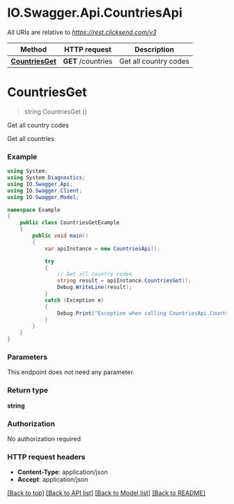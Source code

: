 # IO.Swagger.Api.CountriesApi

All URIs are relative to *https://rest.clicksend.com/v3*

Method | HTTP request | Description
------------- | ------------- | -------------
[**CountriesGet**](CountriesApi.md#countriesget) | **GET** /countries | Get all country codes


<a name="countriesget"></a>
# **CountriesGet**
> string CountriesGet ()

Get all country codes

Get all countries

### Example
```csharp
using System;
using System.Diagnostics;
using IO.Swagger.Api;
using IO.Swagger.Client;
using IO.Swagger.Model;

namespace Example
{
    public class CountriesGetExample
    {
        public void main()
        {
            var apiInstance = new CountriesApi();

            try
            {
                // Get all country codes
                string result = apiInstance.CountriesGet();
                Debug.WriteLine(result);
            }
            catch (Exception e)
            {
                Debug.Print("Exception when calling CountriesApi.CountriesGet: " + e.Message );
            }
        }
    }
}
```

### Parameters
This endpoint does not need any parameter.

### Return type

**string**

### Authorization

No authorization required

### HTTP request headers

 - **Content-Type**: application/json
 - **Accept**: application/json

[[Back to top]](#) [[Back to API list]](../README.md#documentation-for-api-endpoints) [[Back to Model list]](../README.md#documentation-for-models) [[Back to README]](../README.md)

